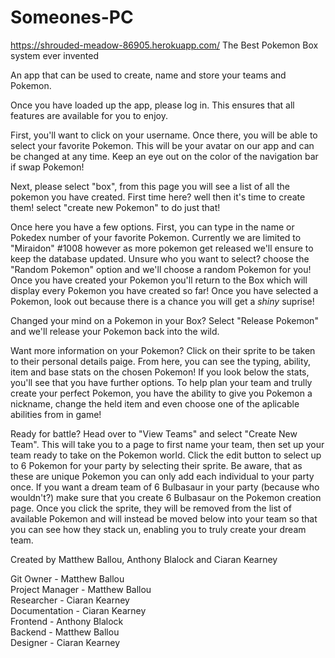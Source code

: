 # Someones-PC
https://shrouded-meadow-86905.herokuapp.com/
The Best Pokemon Box system ever invented

An app that can be used to create, name and store your teams and Pokemon.

Once you have loaded up the app, please log in. This ensures that all features are available for you to enjoy.

First, you'll want to click on your username. Once there, you will be able to select your favorite Pokemon. This will be your avatar on our app and can be changed at any time. Keep an eye out on the color of the navigation bar if swap Pokemon!  

Next, please select "box", from this page you will see a list of all the pokemon you have created. First time here? well then it's time to create them! select "create new Pokemon" to do just that! 

Once here you have a few options. First, you can type in the name or Pokedex number of your favorite Pokemon. Currently we are limited to "Miraidon" #1008 however as more pokemon get released we'll ensure to keep the database updated. Unsure who you want to select? choose the "Random Pokemon" option and we'll choose a random Pokemon for you! Once you have created your Pokemon you'll return to the Box which will display every Pokemon you have created so far! Once you have selected a Pokemon, look out because there is a chance you will get a *shiny* suprise! 

Changed your mind on a Pokemon in your Box? Select "Release Pokemon" and we'll release your Pokemon back into the wild. 

Want more information on your Pokemon? Click on their sprite to be taken to their personal details paige. From here, you can see the typing, ability, item and base stats on the chosen Pokemon! If you look below the stats, you'll see that you have further options. To help plan your team and trully create your perfect Pokemon, you have the ability to give you Pokemon a nickname, change the held item and even choose one of the aplicable abilities from in game!  

Ready for battle? Head over to "View Teams" and select "Create New Team". This will take you to a page to first name your team, then set up your team ready to take on the Pokemon world. Click the edit button to select up to 6 Pokemon for your party by selecting their sprite. Be aware, that as these are unique Pokemon you can only add each individual to your party once. If you want a dream team of 6 Bulbasaur in your party (because who wouldn't?) make sure that you create 6 Bulbasaur on the Pokemon creation page. Once you click the sprite, they will be removed from the list of available Pokemon and will instead be moved below into your team so that you can see how they stack un, enabling you to truly create your dream team.

Created by Matthew Ballou, Anthony Blalock and Ciaran Kearney

Git Owner - Matthew Ballou  
Project Manager - Matthew Ballou  
Researcher - Ciaran Kearney  
Documentation - Ciaran Kearney  
Frontend - Anthony Blalock  
Backend - Matthew Ballou  
Designer - Ciaran Kearney  